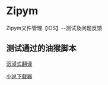 # Zipym
Zipym文件管理【iOS】--测试及问题反馈


## 测试通过的油猴脚本

[沉浸式翻译](https://greasyfork.org/zh-CN/scripts/457196-immersive-translate)

[小说下载器](https://greasyfork.org/zh-CN/scripts/406070-%E5%B0%8F%E8%AF%B4%E4%B8%8B%E8%BD%BD%E5%99%A8)
